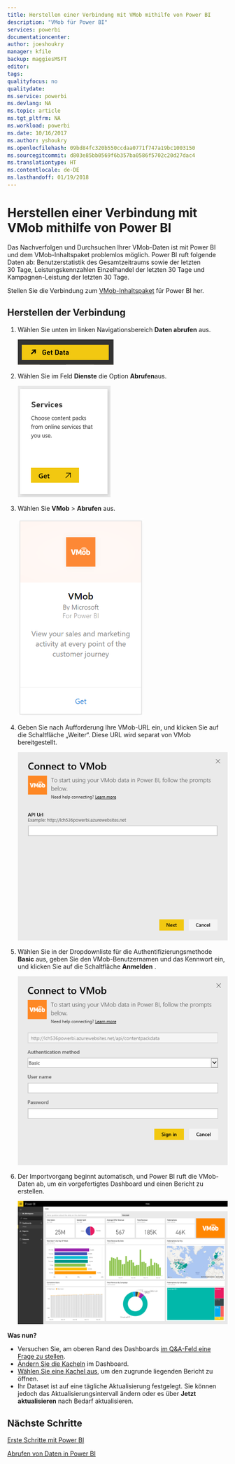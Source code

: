```yaml
---
title: Herstellen einer Verbindung mit VMob mithilfe von Power BI
description: "VMob für Power BI"
services: powerbi
documentationcenter: 
author: joeshoukry
manager: kfile
backup: maggiesMSFT
editor: 
tags: 
qualityfocus: no
qualitydate: 
ms.service: powerbi
ms.devlang: NA
ms.topic: article
ms.tgt_pltfrm: NA
ms.workload: powerbi
ms.date: 10/16/2017
ms.author: yshoukry
ms.openlocfilehash: 09bd84fc320b550ccdaa0771f747a19bc1003150
ms.sourcegitcommit: d803e85bb0569f6b357ba0586f5702c20d27dac4
ms.translationtype: HT
ms.contentlocale: de-DE
ms.lasthandoff: 01/19/2018
---
```

# <a name="connect-to-vmob-with-power-bi"></a>Herstellen einer Verbindung mit VMob mithilfe von Power BI
Das Nachverfolgen und Durchsuchen Ihrer VMob-Daten ist mit Power BI und dem VMob-Inhaltspaket problemlos möglich. Power BI ruft folgende Daten ab: Benutzerstatistik des Gesamtzeitraums sowie der letzten 30 Tage, Leistungskennzahlen Einzelhandel der letzten 30 Tage und Kampagnen-Leistung der letzten 30 Tage.

Stellen Sie die Verbindung zum [VMob-Inhaltspaket](https://app.powerbi.com/getdata/services/vmob) für Power BI her.

## <a name="how-to-connect"></a>Herstellen der Verbindung
1. Wählen Sie unten im linken Navigationsbereich **Daten abrufen** aus.
   
    ![](media/service-connect-to-vmob/getdata.png)
2. Wählen Sie im Feld **Dienste** die Option **Abrufen**aus.
   
   ![](media/service-connect-to-vmob/services.png)
3. Wählen Sie **VMob** \> **Abrufen** aus.
   
   ![](media/service-connect-to-vmob/vmob.png)
4. Geben Sie nach Aufforderung Ihre VMob-URL ein, und klicken Sie auf die Schaltfläche „Weiter“. Diese URL wird separat von VMob bereitgestellt.
   
    ![](media/service-connect-to-vmob/params.png)
5. Wählen Sie in der Dropdownliste für die Authentifizierungsmethode **Basic** aus, geben Sie den VMob-Benutzernamen und das Kennwort ein, und klicken Sie auf die Schaltfläche **Anmelden** .
   
    ![](media/service-connect-to-vmob/creds.png)
6. Der Importvorgang beginnt automatisch, und Power BI ruft die VMob-Daten ab, um ein vorgefertigtes Dashboard und einen Bericht zu erstellen.
   
   ![](media/service-connect-to-vmob/dashboard2.png)

**Was nun?**

* Versuchen Sie, am oberen Rand des Dashboards [im Q&A-Feld eine Frage zu stellen](power-bi-q-and-a.md).
* [Ändern Sie die Kacheln](service-dashboard-edit-tile.md) im Dashboard.
* [Wählen Sie eine Kachel aus](service-dashboard-tiles.md), um den zugrunde liegenden Bericht zu öffnen.
* Ihr Dataset ist auf eine tägliche Aktualisierung festgelegt. Sie können jedoch das Aktualisierungsintervall ändern oder es über **Jetzt aktualisieren** nach Bedarf aktualisieren.

## <a name="next-steps"></a>Nächste Schritte
[Erste Schritte mit Power BI](service-get-started.md)

[Abrufen von Daten in Power BI](service-get-data.md)

